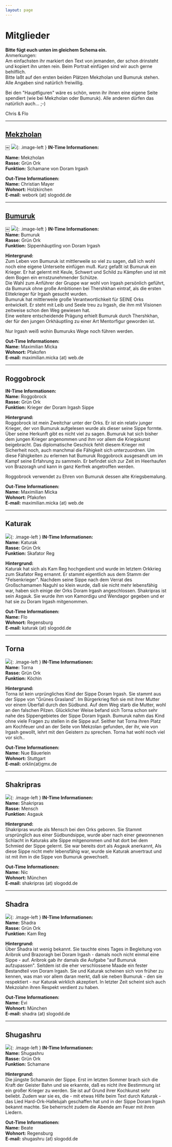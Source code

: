```yaml
---
layout: page
---
```


Mitglieder
==========

**Bitte fügt euch unten im gleichem Schema ein.**  
Anmerkungen:  
Am einfachsten ihr markiert den Text von jemanden, der schon drinsteht und kopiert ihn unten rein. Beim Portrait einfügen sind wir auch gerne behilflich.   
Bitte laßt auf den ersten beiden Plätzen Mekzholan und Bumuruk stehen.   
Alle Angaben sind natürlich freiwillig.   

Bei den "Hauptfiguren" wäre es schön, wenn ihr ihnen eine eigene Seite spendiert (wie bei Mekzholan oder Bumuruk). Alle anderen dürfen das natürlich auch... ;-) 

Chris & Flo 

---

[Mekzholan](Mekzholan)
----------------------
￼
![](http://www.slogodd.de/galerie/pictures/MiniOrkCon%20VIII/Portrait/_thm/thm_IMG_7312.JPG){: .image-left }
**IN-Time Informationen:**  

**Name:** Mekzholan   
**Rasse:** Grün Ork   
**Funktion:** Schamane von Doram Irgash   

**Out-Time Informationen:**    
**Name:** Christian Mayer   
**Wohnort:** Holzkirchen   
**E-mail:** webork (at) slogodd.de

---

[Bumuruk](Bumuruk)
------------------
￼
![](http://www.slogodd.de/galerie/pictures/MiniOrkCon%20VIII/Portrait/_thm/thm_IMG_7299.JPG){: .image-left }
**IN-Time Informationen:**  
**Name:** Bumuruk   
**Rasse:** Grün Ork   
**Funktion:** Sippenhäuptling von Doram Irgash   

**Hintergrund:**   
Zum Leben von Bumuruk ist mittlerweile so viel zu sagen, daß ich wohl noch eine eigene Unterseite einfügen muß. Kurz gefaßt ist Bumuruk ein Krieger. Er hat gelernt mit Keule, Schwert und Schild zu Kämpfen und ist mit dem Bogen ein ernstzunehmender Schütze.  
Die Wahl zum Anführer der Gruppe war wohl von Irgash persönlich geführt, da Bumuruk ohne große Ambitionen bei Thershkhan eintraf, als die ersten Elitekrieger für Irgash gesucht wurden.  
Bumuruk hat mittlerweile große Verantwortlichkeit für SEINE Orks entwickelt. Er steht mit Leib und Seele treu zu Irgash, die ihm mit Visionen zeitweise schon den Weg gewiesen hat.  
Eine weitere entscheidende Prägung erhielt Bumuruk durch Thershkhan, der für den jungen Orkhäuptling zu einer Art Mentorfigur geworden ist.  

Nur Irgash weiß wohin Bumuruks Wege noch führen werden. 

**Out-Time Informationen:**    
**Name:** Maximilian Micka   
**Wohnort:** Pfakofen   
**E-mail:** maximilian.micka (at) web.de

---

Roggobrock
----------

**IN-Time Informationen:**    
**Name:** Roggobrock   
**Rasse:** Grün Ork   
**Funktion:** Krieger der Doram Irgash Sippe 

**Hintergrund:**   
Roggobrock ist mein Zweitchar unter der Orks. Er ist ein relativ junger Krieger, der von Bumuruk aufgelesen wurde als dieser seine Sippe formte. Über seine Herkunft gibt es nicht viel zu sagen. Bumuruk hat sich bisher dem jungen Krieger angenommen und ihm vor allem die Kriegskunst beigebracht. Das diplomatische Geschick fehlt diesem Krieger mit Sicherheit noch, auch manchmal die Fähigkeit sich unterzuordnen. Um diese Fähigkeiten zu erlernen hat Bumuruk Roggobrock ausgesandt um im Kampf seine Erfahrung zu sammeln. Er befindet sich zur Zeit im Heerhaufen von Brazoragh und kann in ganz Kerfrek angetroffen werden.  

Roggobrock verwendet zu Ehren von Bumuruk dessen alte Kriegsbemalung. 

**Out-Time Informationen:**    
**Name:** Maximilian Micka   
**Wohnort:** Pfakofen   
**E-mail:** maximilian.micka (at) web.de  

---

Katurak
-------

![](http://www.slogodd.de/galerie/pictures/MiniOrkCon%20VIII/Portrait/_thm/thm_IMG_7314.JPG){: .image-left }
**IN-Time Informationen:**    
**Name:** Katurak   
**Rasse:** Grün Ork   
**Funktion:** Skafator Reg  


**Hintergrund:**   
Katurak hat sich als Kam Reg hochgedient und wurde im letztem Orkkrieg zum Skafator Reg ernannt. Er stammt eigentlich aus dem Stamm der "Felsenkrieger". Nachdem seine Sippe nach dem Verrat des Großschamamen Naguhl so klein wurde, daß sie nicht mehr lebensfähig war, haben sich einige der Orks Doram Irgash angeschlossen. Shakripras ist sein Asgauk. Sie wurde ihm von Kamordigu und Wendagor gegeben und er hat sie zu Doram Irgash mitgenommen. 

**Out-Time Informationen:**    
**Name:** Flo   
**Wohnort:** Regensburg   
**E-mail:** katurak (at) slogodd.de

---

Torna
-----

![](http://www.slogodd.de/galerie/pictures/MiniOrkCon%20VIII/Portrait/_thm/thm_IMG_7289.JPG){: .image-left }
**IN-Time Informationen:**    
**Name:** Torna   
**Rasse:** Grün Ork   
**Funktion:** Köchin   


**Hintergrund:**   
Torna ist kein urprüngliches Kind der Sippe Doram Irgash. Sie stammt aus der Sippe von "Grünes Grasland". Im Bürgerkrieg floh sie mit ihrer Mutter vor einem Überfall durch den Südbund. Auf dem Weg starb die Mutter, wohl an den falschen Pilzen. Glücklicher Weise befand sich Torna schon sehr nahe des Sippengebietes der Sippe Doram Irgash. Bumuruk nahm das Kind ohne viele Fragen zu stellen in die Sippe auf. Seither hat Torna ihren Platz am Kochfeuer und an der Seite von Mekzolan gefunden, der ihr, wie von Irgash gewollt, lehrt mit den Geistern zu sprechen. Torna hat wohl noch viel vor sich.. 

**Out-Time Informationen:**    
**Name:** Nue Bäuerlein   
**Wohnort:** Stuttgart   
**E-mail:** orklin(at)gmx.de   

---

Shakripras
----------

![](http://www.slogodd.de/galerie/pictures/MiniOrkCon%20VIII/Portrait/_thm/thm_IMG_7332.JPG){: .image-left }
**IN-Time Informationen:**    
**Name:** Shakripras   
**Rasse:** Mensch   
**Funktion:** Asgauk   


**Hintergrund:**   
Shakripras wurde als Mensch bei den Orks geboren. Sie Stammt ursprünglich aus einer Südbundsippe, wurde aber nach einer gewonnenen Schlacht in Katuraks alte Sippe mitgenommen und hat dort bei dem Schmied der Sippe gelernt. Sie war bereits dort als Asgauk anerkannt, Als diese Sippe nicht mehr lebensfähig war, wurde sie Katurak anvertraut und ist mit ihm in die Sippe von Bumuruk gewechselt.

**Out-Time Informationen:**    
**Name:** Nic   
**Wohnort:** München   
**E-mail:** shakripras (at) slogodd.de  

---

Shadra
------

![](http://www.slogodd.de/galerie/pictures/MiniOrkCon%20VIII/Portrait/_thm/thm_IMG_7343.JPG){: .image-left }
**IN-Time Informationen:**    
**Name:** Shadra   
**Rasse:** Grün Ork   
**Funktion:** Kam Reg   


**Hintergrund:**   
Über Shadra ist wenig bekannt. Sie tauchte eines Tages in Begleitung von Aribrok und Brazoragh bei Doram Irgash - damals noch nicht einmal eine Sippe - auf. Aribrok gab ihr damals die Aufgabe "auf Bumuruk aufzupassen". Seitdem ist die eher verschlossene Maade ein fester Bestandteil von Doram Irgash. Sie und Katurak scheinen sich von früher zu kennen, was man vor allem daran merkt, daß sie neben Bumuruk - den sie respektiert - nur Katurak wirklich akzeptiert. In letzter Zeit scheint sich auch Mekzolahn ihren Respekt verdient zu haben. 

**Out-Time Informationen:**    
**Name:** Evi   
**Wohnort:** München   
**E-mail:** shadra (at) slogodd.de  

---

Shugashru
---------

![](http://www.slogodd.de/galerie/pictures/Dautrogash/_thm/thm_img_7039.jpg){: .image-left }
**IN-Time Informationen:**    
**Name:** Shugashru   
**Rasse:** Grün Ork   
**Funktion:** Schamane 



**Hintergrund:**   
Die jüngste Schamanin der Sippe. Erst im letzten Sommer brach sich die Kraft der Geister Bahn und sie erkannte, daß es nicht ihre Bestimmung ist ein großer Krieger zu werden. Sie ist auf Grund ihrer Kochkunst sehr beliebt. Zudem war sie es, die - mit etwas Hilfe beim Text durch Katurak - das Lied Hard-Ork-Hallelujah geschaffen hat und in der Sippe Doram Irgash bekannt machte. Sie beherrscht zudem die Abende am Feuer mit ihren Liedern. 

**Out-Time Informationen:**    
**Name:** Beate   
**Wohnort:** Regensburg   
**E-mail:** shugashru (at) slogodd.de